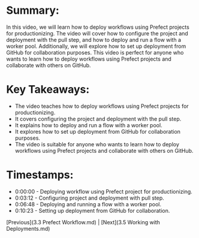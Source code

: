 # Summary:

In this video, we will learn how to deploy workflows using Prefect projects for productionizing. The video will cover how to configure the project and deployment with the pull step, and how to deploy and run a flow with a worker pool. Additionally, we will explore how to set up deployment from GitHub for collaboration purposes. This video is perfect for anyone who wants to learn how to deploy workflows using Prefect projects and collaborate with others on GitHub.

# Key Takeaways:

- The video teaches how to deploy workflows using Prefect projects for productionizing.
- It covers configuring the project and deployment with the pull step.
- It explains how to deploy and run a flow with a worker pool.
- It explores how to set up deployment from GitHub for collaboration purposes.
- The video is suitable for anyone who wants to learn how to deploy workflows using Prefect projects and collaborate with others on GitHub.

# Timestamps:

- 0:00:00 - Deploying workflow using Prefect project for productionizing.
- 0:03:12 - Configuring project and deployment with pull step.
- 0:06:48 - Deploying and running a flow with a worker pool.
- 0:10:23 - Setting up deployment from GitHub for collaboration.

[Previous](3.3 Prefect Workflow.md) | [Next](3.5 Working with Deployments.md)